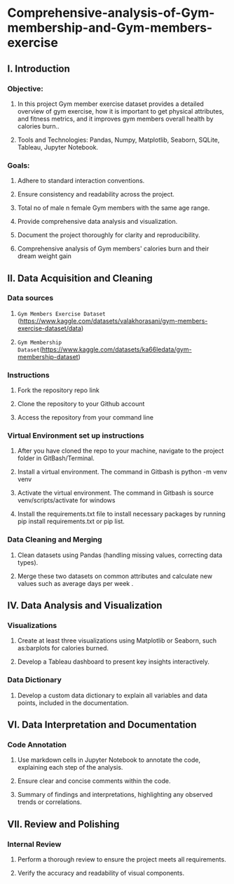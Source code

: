 #     Comprehensive-analysis-of-Gym-membership-and-Gym-members-exercise

## I. Introduction

### Objective: 

  1. In this project Gym member exercise dataset  provides a detailed overview of gym exercise, how it is important to get physical attributes, and fitness metrics, and it improves gym members overall health by calories burn..
  
  2. Tools and Technologies: Pandas, Numpy, Matplotlib, Seaborn, SQLite, Tableau, Jupyter Notebook.

### Goals:

  1. Adhere to standard interaction conventions.
  
  2. Ensure consistency and readability across the project.
  
  3. Total no of male n female Gym members with the same age range.
  
  4. Provide comprehensive data analysis and visualization.
  
  5. Document the project thoroughly for clarity and reproducibility.
  
  6. Comprehensive analysis of Gym members' calories burn and their dream weight  gain

## II. Data Acquisition and Cleaning

  ### Data sources
  
   1. `Gym Members Exercise Dataset` (https://www.kaggle.com/datasets/valakhorasani/gym-members-exercise-dataset/data)
  
   2. `Gym Membership Dataset`(https://www.kaggle.com/datasets/ka66ledata/gym-membership-dataset)

### Instructions

  1. Fork the repository repo link

  2. Clone the repository to your Github account
  
  3. Access the repository from your command line 

### Virtual Environment set up instructions

  1. After you have cloned the repo to your machine, navigate to the project folder in GitBash/Terminal.
  
  2. Install a virtual environment. The command in Gitbash is python -m venv venv
  
  3. Activate the virtual environment. The command in Gitbash is source venv/scripts/activate for windows
  
  4. Install the requirements.txt file to install necessary packages by running pip install requirements.txt or pip list.

### Data Cleaning and Merging
  
   1. Clean datasets using Pandas (handling missing values, correcting data types).
  
   2. Merge these two datasets on common attributes and calculate new values such as average days per week .

## IV. Data Analysis and Visualization

  ### Visualizations
  
   1. Create at least three visualizations using Matplotlib or Seaborn, such as:barplots for calories burned.
  
   2. Develop a Tableau dashboard to present key insights interactively.
   
### Data Dictionary
  
   1. Develop a custom data dictionary to explain all variables and data points, included in the documentation.

## VI. Data Interpretation and Documentation

 ### Code Annotation
  
   1. Use markdown cells in Jupyter Notebook to annotate the code, explaining each step of the analysis.
   
   2. Ensure clear and concise comments within the code.
   
   3.  Summary of findings and interpretations, highlighting any observed trends or correlations.
  
## VII. Review and Polishing
  
  ### Internal Review
    
   1. Perform a thorough review to ensure the project meets all requirements.
   
   2. Verify the accuracy and readability of visual components.


